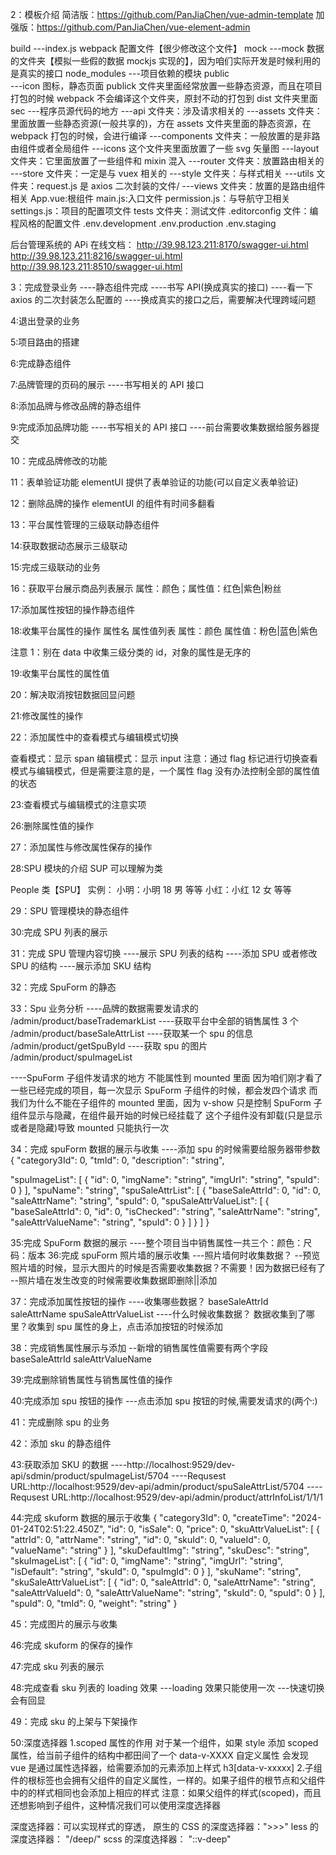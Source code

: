 2：模板介绍
简洁版：https://github.com/PanJiaChen/vue-admin-template
加强版：https://github.com/PanJiaChen/vue-element-admin

build
---index.js webpack 配置文件【很少修改这个文件】
mock
---mock 数据的文件夹【模拟一些假的数据 mockjs 实现的】，因为咱们实际开发是时候利用的是真实的接口
node_modules
---项目依赖的模块
public  
 ---icon 图标，静态页面 publick 文件夹里面经常放置一些静态资源，而且在项目打包的时候 webpack 不会编译这个文件夹，原封不动的打包到 dist 文件夹里面
sec
---程序员源代码的地方
---api 文件夹：涉及请求相关的
---assets 文件夹：里面放置一些静态资源(一般共享的)，方在 assets 文件夹里面的静态资源，在 webpack 打包的时候，会进行编译
---components 文件夹：一般放置的是非路由组件或者全局组件
---icons 这个文件夹里面放置了一些 svg 矢量图
---layout 文件夹：它里面放置了一些组件和 mixin 混入
---router 文件夹：放置路由相关的
---store 文件夹：一定是与 vuex 相关的
---style 文件夹：与样式相关
---utils 文件夹：request.js 是 axios 二次封装的文件/
---views 文件夹：放置的是路由组件相关
App.vue:根组件
main.js:入口文件
permission.js：与导航守卫相关
settings.js：项目的配置项文件
tests 文件夹：测试文件
.editorconfig 文件：编程风格的配置文件
.env.development
.env.production
.env.staging

后台管理系统的 APi 在线文档：
http://39.98.123.211:8170/swagger-ui.html
http://39.98.123.211:8216/swagger-ui.html
http://39.98.123.211:8510/swagger-ui.html

3：完成登录业务
----静态组件完成
----书写 API(换成真实的接口)
----看一下 axios 的二次封装怎么配置的
----换成真实的接口之后，需要解决代理跨域问题

4:退出登录的业务

5:项目路由的搭建

6:完成静态组件

7:品牌管理的页码的展示
----书写相关的 API 接口

8:添加品牌与修改品牌的静态组件

9:完成添加品牌功能
----书写相关的 API 接口
----前台需要收集数据给服务器提交

10：完成品牌修改的功能

11：表单验证功能
elementUI 提供了表单验证的功能(可以自定义表单验证)

12：删除品牌的操作
elementUI 的组件有时间多翻看

13：平台属性管理的三级联动静态组件

14:获取数据动态展示三级联动

15:完成三级联动的业务

16：获取平台展示商品列表展示
属性：颜色；属性值：红色|紫色|粉丝

17:添加属性按钮的操作静态组件

18:收集平台属性的操作
属性名 属性值列表
属性：颜色 属性值：粉色|蓝色|紫色

注意 1：别在 data 中收集三级分类的 id，对象的属性是无序的

19:收集平台属性的属性值

20：解决取消按钮数据回显问题

21:修改属性的操作

22：添加属性中的查看模式与编辑模式切换

查看模式：显示 span
编辑模式：显示 input
注意：通过 flag 标记进行切换查看模式与编辑模式，但是需要注意的是，一个属性 flag 没有办法控制全部的属性值的状态

23:查看模式与编辑模式的注意实项

26:删除属性值的操作

27：添加属性与修改属性保存的操作

28:SPU 模块的介绍
SUP 可以理解为类

People 类【SPU】
实例：
小明：小明 18 男 等等
小红：小红 12 女 等等

29：SPU 管理模块的静态组件

30:完成 SPU 列表的展示

31：完成 SPU 管理内容切换
----展示 SPU 列表的结构
----添加 SPU 或者修改 SPU 的结构
----展示添加 SKU 结构

32：完成 SpuForm 的静态

33：Spu 业务分析
----品牌的数据需要发请求的 /admin/product/baseTrademarkList
----获取平台中全部的销售属性 3 个 /admin/product/baseSaleAttrList
----获取某一个 spu 的信息 /admin/product/getSpuById
----获取 spu 的图片 /admin/product/spuImageList

----SpuForm 子组件发请求的地方
不能属性到 mounted 里面
因为咱们刚才看了一些已经完成的项目，每一次显示 SpuForm 子组件的时候，都会发四个请求
而我们为什么不能在子组件的 mounted 里面，因为 v-show 只是控制 SpuForm 子组件显示与隐藏，在组件最开始的时候已经挂载了
这个子组件没有卸载(只是显示或者是隐藏)导致 mounted 只能执行一次

34：完成 spuForm 数据的展示与收集
----添加 spu 的时候需要给服务器带参数
{
"category3Id": 0,
"tmId": 0,
"description": "string",

"spuImageList": [
{
"id": 0,
"imgName": "string",
"imgUrl": "string",
"spuId": 0
}
],
"spuName": "string",
"spuSaleAttrList": [
{
"baseSaleAttrId": 0,
"id": 0,
"saleAttrName": "string",
"spuId": 0,
"spuSaleAttrValueList": [
{
"baseSaleAttrId": 0,
"id": 0,
"isChecked": "string",
"saleAttrName": "string",
"saleAttrValueName": "string",
"spuId": 0
}
]
}
]
}

35:完成 SpuForm 数据的展示
----整个项目当中销售属性一共三个：颜色：尺码：版本
36:完成 spuForm 照片墙的展示收集
---照片墙何时收集数据？
--预览照片墙的时候，显示大图片的时候是否需要收集数据？不需要！因为数据已经有了
--照片墙在发生改变的时候需要收集数据即删除||添加

37：完成添加属性按钮的操作
----收集哪些数据？
baseSaleAttrId
saleAttrName
spuSaleAttrValueList
----什么时候收集数据？
数据收集到了哪里？收集到 spu 属性的身上，点击添加按钮的时候添加

38：完成销售属性展示与添加
--新增的销售属性值需要有两个字段
baseSaleAttrId
saleAttrValueName

39:完成删除销售属性与销售属性值的操作

40:完成添加 spu 按钮的操作
---点击添加 spu 按钮的时候,需要发请求的(两个:)

41：完成删除 spu 的业务

42：添加 sku 的静态组件

43:获取添加 SKU 的数据
----http://localhost:9529/dev-api/sdmin/product/spuImageList/5704
----Requsest URL:http://localhost:9529/dev-api/admin/product/spuSaleAttrList/5704
----Requsest URL:http://localhost:9529/dev-api/admin/product/attrInfoList/1/1/1

44:完成 skuform 数据的展示于收集
{
"category3Id": 0,
"createTime": "2024-01-24T02:51:22.450Z",
"id": 0,
"isSale": 0,
"price": 0,
"skuAttrValueList": [
{
"attrId": 0,
"attrName": "string",
"id": 0,
"skuId": 0,
"valueId": 0,
"valueName": "string"
}
],
"skuDefaultImg": "string",
"skuDesc": "string",
"skuImageList": [
{
"id": 0,
"imgName": "string",
"imgUrl": "string",
"isDefault": "string",
"skuId": 0,
"spuImgId": 0
}
],
"skuName": "string",
"skuSaleAttrValueList": [
{
"id": 0,
"saleAttrId": 0,
"saleAttrName": "string",
"saleAttrValueId": 0,
"saleAttrValueName": "string",
"skuId": 0,
"spuId": 0
}
],
"spuId": 0,
"tmId": 0,
"weight": "string"
}

45：完成图片的展示与收集

46:完成 skuform 的保存的操作

47:完成 sku 列表的展示

48:完成查看 sku 列表的 loading 效果
---loading 效果只能使用一次
---快速切换会有回显

49：完成 sku 的上架与下架操作

50:深度选择器
1.scoped 属性的作用
对于某一个组件，如果 style 添加 scoped 属性，给当前子组件的结构中都田间了一个 data-v-XXXX 自定义属性
会发现 vue 是通过属性选择器，给需要添加的元素添加上样式
h3[data-v-xxxxx] 2.子组件的根标签也会拥有父组件的自定义属性，一样的。如果子组件的根节点和父组件中的的样式相同也会添加上相应的样式
注意：如果父组件的样式(scoped)，而且还想影响到子组件，这种情况我们可以使用深度选择器

深度选择器：可以实现样式的穿透，
原生的 CSS 的深度选择器：">>>"
less 的深度选择器： "/deep/"
scss 的深度选择器： "::v-deep"
